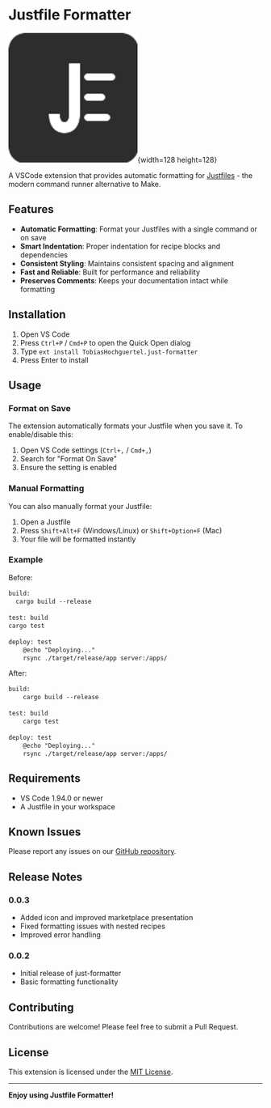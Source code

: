 # Justfile Formatter

![Justfile Formatter Logo](images/icon.png){width=128 height=128}

A VSCode extension that provides automatic formatting for [Justfiles](https://github.com/casey/just) - the modern command runner alternative to Make.

## Features

- **Automatic Formatting**: Format your Justfiles with a single command or on save
- **Smart Indentation**: Proper indentation for recipe blocks and dependencies
- **Consistent Styling**: Maintains consistent spacing and alignment
- **Fast and Reliable**: Built for performance and reliability
- **Preserves Comments**: Keeps your documentation intact while formatting

## Installation

1. Open VS Code
2. Press `Ctrl+P` / `Cmd+P` to open the Quick Open dialog
3. Type `ext install TobiasHochguertel.just-formatter`
4. Press Enter to install

## Usage

### Format on Save

The extension automatically formats your Justfile when you save it. To enable/disable this:

1. Open VS Code settings (`Ctrl+,` / `Cmd+,`)
2. Search for "Format On Save"
3. Ensure the setting is enabled

### Manual Formatting

You can also manually format your Justfile:

1. Open a Justfile
2. Press `Shift+Alt+F` (Windows/Linux) or `Shift+Option+F` (Mac)
3. Your file will be formatted instantly

### Example

Before:

```just
build:
  cargo build --release

test: build
cargo test

deploy: test
    @echo "Deploying..."
    rsync ./target/release/app server:/apps/
```

After:

```just
build:
    cargo build --release

test: build
    cargo test

deploy: test
    @echo "Deploying..."
    rsync ./target/release/app server:/apps/
```

## Requirements

- VS Code 1.94.0 or newer
- A Justfile in your workspace

<!-- ## Extension Settings

This extension contributes the following settings:

- `just-formatter.formatOnSave`: Enable/disable automatic formatting on save
- `just-formatter.indentSize`: Number of spaces for indentation (default: 4) -->

## Known Issues

Please report any issues on our [GitHub repository](https://gitea.hochguertel.work/vscode/just-formatter).

## Release Notes

### 0.0.3

- Added icon and improved marketplace presentation
- Fixed formatting issues with nested recipes
- Improved error handling

### 0.0.2

- Initial release of just-formatter
- Basic formatting functionality

## Contributing

Contributions are welcome! Please feel free to submit a Pull Request.

## License

This extension is licensed under the [MIT License](LICENSE).

---

**Enjoy using Justfile Formatter!**
